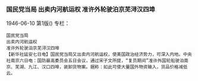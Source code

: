 ### 国民党当局  出卖内河航运权  准许外轮驶泊京芜浔汉四埠

1946-06-10
第1版()
专栏：

    国民党当局
    出卖内河航运权
    准许外轮驶泊京芜浔汉四埠
    【新华社延安七日电】国民党当局又出卖内河航运权，使美国政治经济势力，可深入内地。中央社南京六日电：国防最高委员会五日会议，通过宋子文所提，“复员期间”准许外国轮船驶泊南京、芜湖、九江、汉口四埠，装卸货物案。据称：如此可使大量国外物资输入，货品价格减低云。
